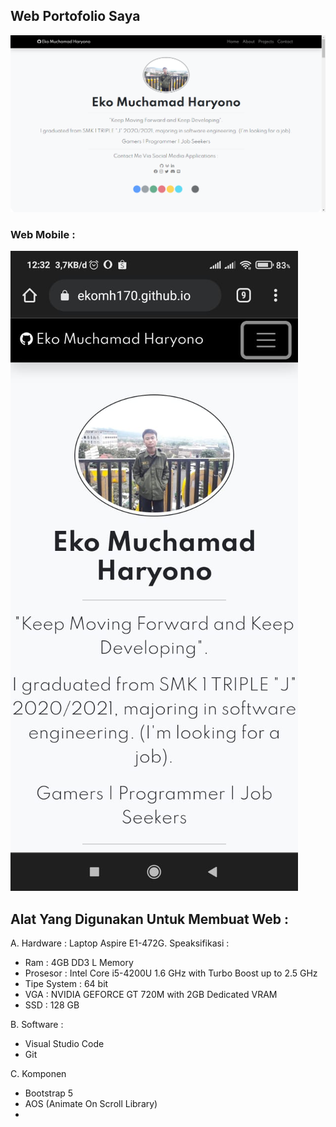## Web Portofolio Saya

<img src="assets/img/img_readme/ui_web_portofolio.PNG" alt="UI_WEB_PORTOFOLIO_MOBILE">

<h3>Web Mobile :</h3>

<img src="assets/img/img_readme/ui_web_portofolio_mobile.jpeg" alt="UI_WEB_PORTOFOLIO_MOBILE">

## Alat Yang Digunakan Untuk Membuat Web :

A. Hardware :
Laptop Aspire E1-472G. Speaksifikasi :

- Ram : 4GB DD3 L Memory
- Prosesor : Intel Core i5-4200U 1.6 GHz with Turbo Boost up to 2.5 GHz
- Tipe System : 64 bit
- VGA : NVIDIA GEFORCE GT 720M with 2GB Dedicated VRAM
- SSD : 128 GB

B. Software :

- Visual Studio Code
- Git

C. Komponen

- Bootstrap 5
- AOS (Animate On Scroll Library)
-
